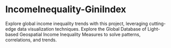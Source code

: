 # IncomeInequality-GiniIndex
Explore global income inequality trends with this project, leveraging cutting-edge data visualization techniques. Explore the Global Database of Light-based Geospatial Income Inequality Measures to solve patterns, correlations, and trends.

